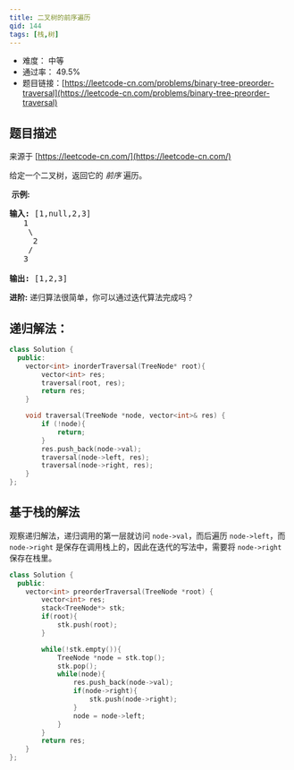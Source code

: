 ```yaml
---
title: 二叉树的前序遍历
qid: 144
tags: [栈,树]
---
```



- 难度： 中等
- 通过率： 49.5%
- 题目链接：[https://leetcode-cn.com/problems/binary-tree-preorder-traversal](https://leetcode-cn.com/problems/binary-tree-preorder-traversal)


## 题目描述

来源于 [https://leetcode-cn.com/](https://leetcode-cn.com/)

<p>给定一个二叉树，返回它的&nbsp;<em>前序&nbsp;</em>遍历。</p>

<p>&nbsp;<strong>示例:</strong></p>

<pre><strong>输入:</strong> [1,null,2,3]  
   1
    \
     2
    /
   3 

<strong>输出:</strong> [1,2,3]
</pre>

<p><strong>进阶:</strong>&nbsp;递归算法很简单，你可以通过迭代算法完成吗？</p>


## 递归解法：

```c++
class Solution {
  public:
    vector<int> inorderTraversal(TreeNode* root){
        vector<int> res;
        traversal(root, res);
        return res;
    }

    void traversal(TreeNode *node, vector<int>& res) {
        if (!node){
            return;
        }
        res.push_back(node->val);
        traversal(node->left, res);
        traversal(node->right, res);
    }
};
```

## 基于栈的解法


观察递归解法，递归调用的第一层就访问 `node->val`，而后遍历 `node->left`，而 `node->right` 是保存在调用栈上的，因此在迭代的写法中，需要将 `node->right` 保存在栈里。

```cpp
class Solution {
  public:
    vector<int> preorderTraversal(TreeNode *root) {
        vector<int> res;
        stack<TreeNode*> stk;
        if(root){
            stk.push(root);
        }

        while(!stk.empty()){
            TreeNode *node = stk.top();
            stk.pop();
            while(node){
                res.push_back(node->val);
                if(node->right){
                    stk.push(node->right);
                }
                node = node->left;
            }
        }
        return res;
    }
};
```